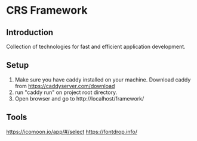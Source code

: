 # CRS Framework

## Introduction

Collection of technologies for fast and efficient application development.

## Setup
1. Make sure you have caddy installed on your machine.
   Download caddy from https://caddyserver.com/download 
2. run "caddy run" on project root directory.
3. Open browser and go to http://localhost/framework/

## Tools
https://icomoon.io/app/#/select
https://fontdrop.info/